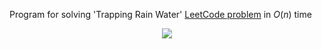 Program for solving 'Trapping Rain Water' [LeetCode problem](https://leetcode.com/problems/trapping-rain-water/) in $O(n)$ time

<p align="center">
	<img src="water_trapping.png"/>
</p>
